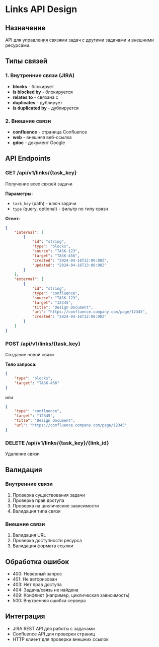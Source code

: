 # Links API Design

## Назначение
API для управления связями задач с другими задачами и внешними ресурсами.

## Типы связей

### 1. Внутренние связи (JIRA)
- **blocks** - блокирует
- **is blocked by** - блокируется
- **relates to** - связана с
- **duplicates** - дублирует
- **is duplicated by** - дублируется

### 2. Внешние связи
- **confluence** - страница Confluence
- **web** - внешняя веб-ссылка
- **gdoc** - документ Google

## API Endpoints

### GET /api/v1/links/{task_key}
Получение всех связей задачи

**Параметры:**
- `task_key` (path) - ключ задачи
- `type` (query, optional) - фильтр по типу связи

**Ответ:**
```json
{
    "internal": [
        {
            "id": "string",
            "type": "blocks",
            "source": "TASK-123",
            "target": "TASK-456",
            "created": "2024-04-16T12:00:00Z",
            "updated": "2024-04-16T13:00:00Z"
        }
    ],
    "external": [
        {
            "id": "string",
            "type": "confluence",
            "source": "TASK-123",
            "target": "12345",
            "title": "Design Document",
            "url": "https://confluence.company.com/page/12345",
            "created": "2024-04-16T12:00:00Z"
        }
    ]
}
```

### POST /api/v1/links/{task_key}
Создание новой связи

**Тело запроса:**
```json
{
    "type": "blocks",
    "target": "TASK-456"
}
```
или
```json
{
    "type": "confluence",
    "target": "12345",
    "title": "Design Document",
    "url": "https://confluence.company.com/page/12345"
}
```

### DELETE /api/v1/links/{task_key}/{link_id}
Удаление связи

## Валидация

### Внутренние связи
1. Проверка существования задачи
2. Проверка прав доступа
3. Проверка на циклические зависимости
4. Валидация типа связи

### Внешние связи
1. Валидация URL
2. Проверка доступности ресурса
3. Валидация формата ссылки

## Обработка ошибок
- 400: Неверный запрос
- 401: Не авторизован
- 403: Нет прав доступа
- 404: Задача/связь не найдена
- 409: Конфликт (например, циклическая зависимость)
- 500: Внутренняя ошибка сервера

## Интеграция
- JIRA REST API для работы с задачами
- Confluence API для проверки страниц
- HTTP клиент для проверки внешних ссылок